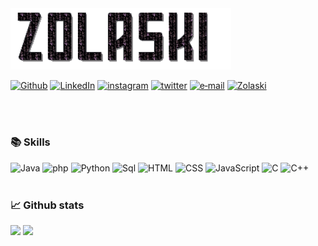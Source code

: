 <img src="banner.gif" style="width: 70%">

[![Github](https://img.shields.io/badge/-Github-181717?style=for-the-badge&logo=Github&logoColor=white)](https://github.com/ElMatteo)
[![LinkedIn](https://img.shields.io/badge/-LINKEDIN-0077B5?style=for-the-badge&logo=linkedin&logoColor=white)](https://www.linkedin.com/in/matteo-clabassi-b84b86204)
[![instagram](https://img.shields.io/badge/-INSTAGRAM-E4405F.svg?style=for-the-badge&logo=instagram&logoColor=white)](https://www.instagram.com/vard0s/)
[![twitter](https://img.shields.io/badge/-TWITTER-1DA1F2.svg?style=for-the-badge&logo=twitter&logoColor=white)](https://www.twitter.com/ClabassiMatteo)
[![e‑mail](https://img.shields.io/badge/-e‑mail-D14836.svg?style=for-the-badge&logo=GMail&logoColor=white)](mailto:matteoclabassi@gmail.com)
[![Zolaski](https://img.shields.io/badge/-ZOLASKI.COM-000000?style=for-the-badge&logo=react&logoColor=white)]()

<br><br>

### 📚 Skills
![Java](https://img.shields.io/badge/-JAVA-eb391a?style=for-the-badge&logo=java&logoColor=black)
![php](https://img.shields.io/badge/-PHP-777BB4?style=for-the-badge&logo=php&logoColor=white)
![Python](https://img.shields.io/badge/-Python-E7BA15?style=for-the-badge&logo=Python&logoColor=black)
![Sql](https://img.shields.io/badge/-SQL-lightblue?logo=PostgreSQL&style=for-the-badge)
![HTML](https://img.shields.io/badge/-HTML-E15622?style=for-the-badge&logo=HTML5&logoColor=white)
![CSS](https://img.shields.io/badge/-CSS-1B7FDE?style=for-the-badge&logo=CSS3&logoColor=white)
![JavaScript](https://img.shields.io/badge/-JavaScript-F7DF1E?style=for-the-badge&logo=JavaScript&logoColor=black)
![C](https://img.shields.io/badge/-C-7700c6?style=for-the-badge&logo=C&logoColor=white)
![C++](https://img.shields.io/badge/-C++-00599C?style=for-the-badge&logo=C%2B%2B&logoColor=white)
<br></br>

### 📈 Github stats
  <img height=135em src="https://github-readme-stats.vercel.app/api?theme=graywhite&username=ElMatteo&show_icons=true&hide_border=false&&count_private=true&include_all_commits=true" />
  <img height=135em src="https://github-readme-stats.vercel.app/api/top-langs/?theme=graywhite&username=ElMatteo&exclude_repo=KNN-Image-Classification&show_icons=true&hide_border=false&layout=compact&langs_count=8" />
